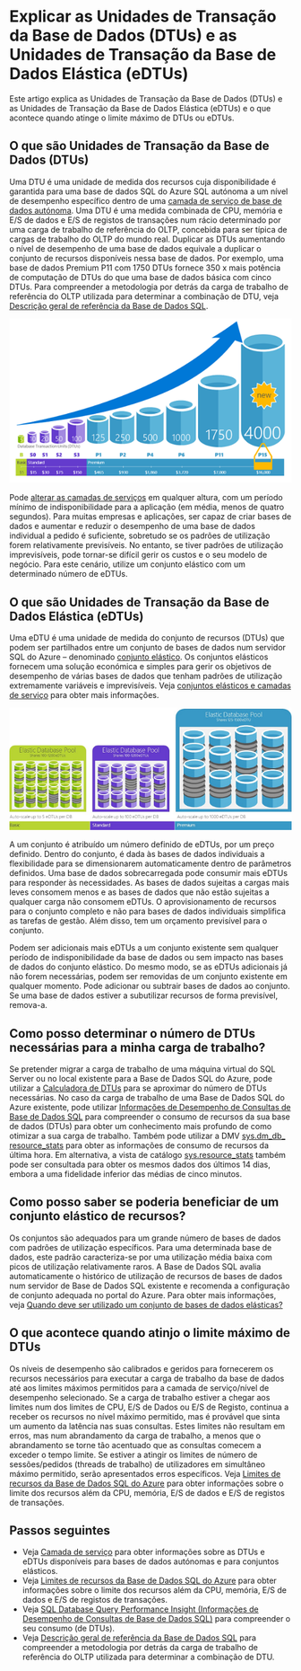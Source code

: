 <properties
    pageTitle="Base de Dados SQL: O que é uma DTU? | Microsoft Azure"
    description="Compreender o que é uma unidade de transação da Base de Dados SQL."
    keywords="opções da base de dados, desempenho da base de dados"
    services="sql-database"
    documentationCenter=""
    authors="CarlRabeler"
    manager="jhubbard"
    editor="CarlRabeler"/>

<tags
    ms.service="sql-database"
    ms.devlang="na"
    ms.topic="get-started-article"
    ms.tgt_pltfrm="na"
    ms.workload="NA"
    ms.date="09/06/2016"
    ms.author="carlrab"/>


# Explicar as Unidades de Transação da Base de Dados (DTUs) e as Unidades de Transação da Base de Dados Elástica (eDTUs)

Este artigo explica as Unidades de Transação da Base de Dados (DTUs) e as Unidades de Transação da Base de Dados Elástica (eDTUs) e o que acontece quando atinge o limite máximo de DTUs ou eDTUs.  

## O que são Unidades de Transação da Base de Dados (DTUs)

Uma DTU é uma unidade de medida dos recursos cuja disponibilidade é garantida para uma base de dados SQL do Azure SQL autónoma a um nível de desempenho específico dentro de uma [camada de serviço de base de dados autónoma](sql-database-service-tiers.md#standalone-database-service-tiers-and-performance-levels). Uma DTU é uma medida combinada de CPU, memória e E/S de dados e E/S de registos de transações num rácio determinado por uma carga de trabalho de referência do OLTP, concebida para ser típica de cargas de trabalho do OLTP do mundo real. Duplicar as DTUs aumentando o nível de desempenho de uma base de dados equivale a duplicar o conjunto de recursos disponíveis nessa base de dados. Por exemplo, uma base de dados Premium P11 com 1750 DTUs fornece 350 x mais potência de computação de DTUs do que uma base de dados básica com cinco DTUs. Para compreender a metodologia por detrás da carga de trabalho de referência do OLTP utilizada para determinar a combinação de DTU, veja [Descrição geral de referência da Base de Dados SQL](sql-database-benchmark-overview.md).

![Introdução à Base de Dados SQL: DTUs de base de dados individual por camada e nível](./media/sql-database-what-is-a-dtu/single_db_dtus.png)

Pode [alterar as camadas de serviços](sql-database-scale-up.md) em qualquer altura, com um período mínimo de indisponibilidade para a aplicação (em média, menos de quatro segundos). Para muitas empresas e aplicações, ser capaz de criar bases de dados e aumentar e reduzir o desempenho de uma base de dados individual a pedido é suficiente, sobretudo se os padrões de utilização forem relativamente previsíveis. No entanto, se tiver padrões de utilização imprevisíveis, pode tornar-se difícil gerir os custos e o seu modelo de negócio. Para este cenário, utilize um conjunto elástico com um determinado número de eDTUs.

## O que são Unidades de Transação da Base de Dados Elástica (eDTUs)

Uma eDTU é uma unidade de medida do conjunto de recursos (DTUs) que podem ser partilhados entre um conjunto de bases de dados num servidor SQL do Azure – denominado [conjunto elástico](sql-database-elastic-pool.png). Os conjuntos elásticos fornecem uma solução económica e simples para gerir os objetivos de desempenho de várias bases de dados que tenham padrões de utilização extremamente variáveis e imprevisíveis. Veja [conjuntos elásticos e camadas de serviço](sql-database-service-tiers.md#elastic-pool-service-tiers-and-performance-in-edtus) para obter mais informações.

![Introdução à Base de Dados SQL: eDTUs por camada e nível](./media/sql-database-what-is-a-dtu/sqldb_elastic_pools.png)

A um conjunto é atribuído um número definido de eDTUs, por um preço definido. Dentro do conjunto, é dada às bases de dados individuais a flexibilidade para se dimensionarem automaticamente dentro de parâmetros definidos. Uma base de dados sobrecarregada pode consumir mais eDTUs para responder às necessidades. As bases de dados sujeitas a cargas mais leves consomem menos e as bases de dados que não estão sujeitas a qualquer carga não consomem eDTUs. O aprovisionamento de recursos para o conjunto completo e não para bases de dados individuais simplifica as tarefas de gestão. Além disso, tem um orçamento previsível para o conjunto.

Podem ser adicionais mais eDTUs a um conjunto existente sem qualquer período de indisponibilidade da base de dados ou sem impacto nas bases de dados do conjunto elástico. Do mesmo modo, se as eDTUs adicionais já não forem necessárias, podem ser removidas de um conjunto existente em qualquer momento. Pode adicionar ou subtrair bases de dados ao conjunto. Se uma base de dados estiver a subutilizar recursos de forma previsível, remova-a.

## Como posso determinar o número de DTUs necessárias para a minha carga de trabalho?

Se pretender migrar a carga de trabalho de uma máquina virtual do SQL Server ou no local existente para a Base de Dados SQL do Azure, pode utilizar a [Calculadora de DTUs](http://dtucalculator.azurewebsites.net/) para se aproximar do número de DTUs necessárias. No caso da carga de trabalho de uma Base de Dados SQL do Azure existente, pode utilizar [Informações de Desempenho de Consultas de Base de Dados SQL](sql-database-query-performance.md) para compreender o consumo de recursos da sua base de dados (DTUs) para obter um conhecimento mais profundo de como otimizar a sua carga de trabalho. Também pode utilizar a DMV [sys.dm_db_ resource_stats](https://msdn.microsoft.com/library/dn800981.aspx) para obter as informações de consumo de recursos da última hora. Em alternativa, a vista de catálogo [sys.resource_stats](http://msdn.microsoft.com/library/dn269979.aspx) também pode ser consultada para obter os mesmos dados dos últimos 14 dias, embora a uma fidelidade inferior das médias de cinco minutos.

## Como posso saber se poderia beneficiar de um conjunto elástico de recursos?

Os conjuntos são adequados para um grande número de bases de dados com padrões de utilização específicos. Para uma determinada base de dados, este padrão caracteriza-se por uma utilização média baixa com picos de utilização relativamente raros. A Base de Dados SQL avalia automaticamente o histórico de utilização de recursos de bases de dados num servidor de Base de Dados SQL existente e recomenda a configuração de conjunto adequada no portal do Azure. Para obter mais informações, veja [Quando deve ser utilizado um conjunto de bases de dados elásticas?](sql-database-elastic-pool-guidance.md)

## O que acontece quando atinjo o limite máximo de DTUs

Os níveis de desempenho são calibrados e geridos para fornecerem os recursos necessários para executar a carga de trabalho da base de dados até aos limites máximos permitidos para a camada de serviço/nível de desempenho selecionado. Se a carga de trabalho estiver a chegar aos limites num dos limites de CPU, E/S de Dados ou E/S de Registo, continua a receber os recursos no nível máximo permitido, mas é provável que sinta um aumento da latência nas suas consultas. Estes limites não resultam em erros, mas num abrandamento da carga de trabalho, a menos que o abrandamento se torne tão acentuado que as consultas comecem a exceder o tempo limite. Se estiver a atingir os limites de número de sessões/pedidos (threads de trabalho) de utilizadores em simultâneo máximo permitido, serão apresentados erros específicos. Veja [Limites de recursos da Base de Dados SQL do Azure](sql-database-resource-limits.md) para obter informações sobre o limite dos recursos além da CPU, memória, E/S de dados e E/S de registos de transações.

## Passos seguintes

- Veja [Camada de serviço](sql-database-service-tiers.md) para obter informações sobre as DTUs e eDTUs disponíveis para bases de dados autónomas e para conjuntos elásticos.
- Veja [Limites de recursos da Base de Dados SQL do Azure](sql-database-resource-limits.md) para obter informações sobre o limite dos recursos além da CPU, memória, E/S de dados e E/S de registos de transações.
- Veja [SQL Database Query Performance Insight (Informações de Desempenho de Consultas de Base de Dados SQL)](sql-database-query-performance.md) para compreender o seu consumo (de DTUs).
- Veja [Descrição geral de referência da Base de Dados SQL](sql-database-benchmark-overview.md) para compreender a metodologia por detrás da carga de trabalho de referência do OLTP utilizada para determinar a combinação de DTU.


<!--HONumber=Sep16_HO3-->


